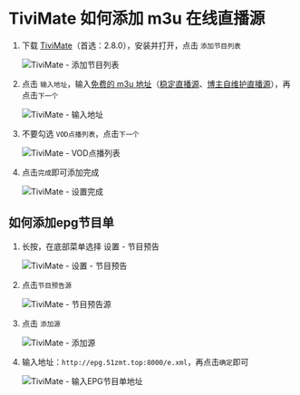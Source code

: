 # TiviMate 如何添加 m3u 在线直播源

1. 下载 [TiviMate](https://pan.quark.cn/s/dde16deea6fc)（首选：2.8.0），安装并打开，点击 `添加节目列表`

   ![TiviMate - 添加节目列表](https://cdn.wwkejishe.top/wp-cdn-02/2025/20250307154213493.webp)

2. 点击 `输入地址`，输入[免费的 m3u 地址](https://www.wangdu.site/software/av-read/339.html)（[稳定直播源](https://flowus.cn/wwkejishe/share/2a321694-8729-467b-81db-417e4f99022e?code=BCRWJL)、[博主自维护直播源](https://fk.wangdu.site/buy/18)），再点击`下一个`

   ![TiviMate - 输入地址](https://cdn.wwkejishe.top/wp-cdn-02/2025/20250307154616920.webp)

3. 不要勾选 `VOD点播列表`，点击`下一个`

   ![TiviMate - VOD点播列表](https://cdn.wwkejishe.top/wp-cdn-02/2025/20250307154633171.webp)

4. 点击`完成`即可添加完成

   ![TiviMate - 设置完成](https://cdn.wwkejishe.top/wp-cdn-02/2025/20250307154658172.webp)

## 如何添加epg节目单

1. 长按，在底部菜单选择 设置 - 节目预告

   ![TiviMate - 设置 - 节目预告](https://cdn.wwkejishe.top/wp-cdn-02/2025/20250307154753953.webp)

2. 点击`节目预告源`

   ![TiviMate - 节目预告源](https://cdn.wwkejishe.top/wp-cdn-02/2025/20250307154758681.webp)

3. 点击 `添加源`

   ![TiviMate - 添加源](https://cdn.wwkejishe.top/wp-cdn-02/2025/20250307154804144.webp)

4. 输入地址：`http://epg.51zmt.top:8000/e.xml`，再点击`确定`即可

   ![TiviMate - 输入EPG节目单地址](https://cdn.wwkejishe.top/wp-cdn-02/2025/20250307154808612.webp)